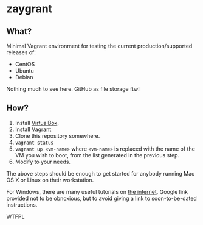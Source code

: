 # zaygrant

## What?

Minimal Vagrant environment for testing the current production/supported releases of:

 - CentOS
 - Ubuntu
 - Debian

Nothing much to see here. GitHub as file storage ftw!

## How?

1. Install [VirtualBox](https://www.virtualbox.org/wiki/Downloads).
1. Install [Vagrant](https://www.vagrantup.com/downloads.html)
1. Clone this repository somewhere.
1. `vagrant status`
1. `vagrant up <vm-name>` where `<vm-name>` is replaced with the name of the VM you wish to boot, from the list generated in the previous step.
1. Modify to your needs.

The above steps should be enough to get started for anybody running Mac OS X or Linux on their workstation.

For Windows, there are many useful tutorials on [the internet](https://www.google.com/webhp?sourceid=chrome-instant&ion=1&espv=2&ie=UTF-8#q=vagrant%20windows%20host). Google link provided not to be obnoxious, but to avoid giving a link to soon-to-be-dated instructions.

<a href="http://www.wtfpl.net/"><img src="http://www.wtfpl.net/wp-content/uploads/2012/12/wtfpl-badge-4.png" width="80" height="15" alt="WTFPL" /></a>
